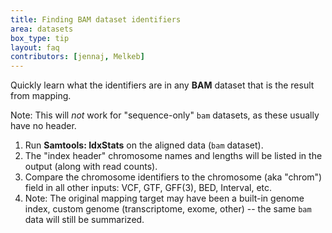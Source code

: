 ```yaml
---
title: Finding BAM dataset identifiers
area: datasets
box_type: tip
layout: faq
contributors: [jennaj, Melkeb]
---
```



Quickly learn what the identifiers are in any **BAM** dataset that is the result from mapping.

Note: This will *not* work for "sequence-only" `bam` datasets, as these usually have no header.

1. Run **Samtools: IdxStats** on the aligned data (`bam` dataset).
2. The "index header" chromosome names and lengths will be listed in the output (along with read counts).
3. Compare the chromosome identifiers to the chromosome (aka "chrom") field in all other inputs: VCF, GTF, GFF(3), BED, Interval, etc.
4. Note: The original mapping target may have been a built-in genome index, custom genome (transcriptome, exome, other) -- the same `bam` data will still be summarized.
